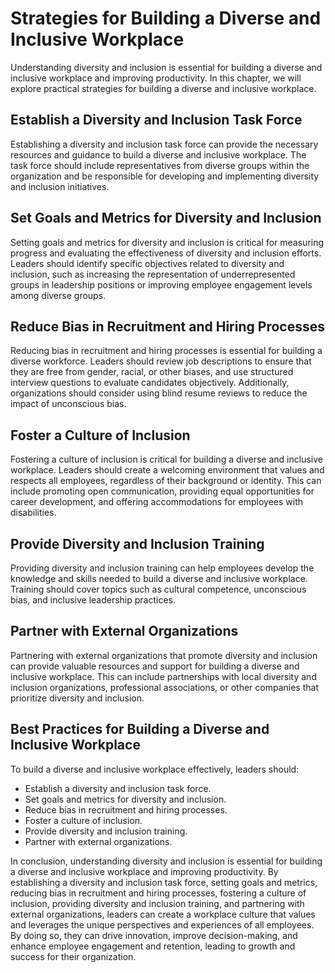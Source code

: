 Strategies for Building a Diverse and Inclusive Workplace
===========================================================================================================

Understanding diversity and inclusion is essential for building a diverse and inclusive workplace and improving productivity. In this chapter, we will explore practical strategies for building a diverse and inclusive workplace.

Establish a Diversity and Inclusion Task Force
----------------------------------------------

Establishing a diversity and inclusion task force can provide the necessary resources and guidance to build a diverse and inclusive workplace. The task force should include representatives from diverse groups within the organization and be responsible for developing and implementing diversity and inclusion initiatives.

Set Goals and Metrics for Diversity and Inclusion
-------------------------------------------------

Setting goals and metrics for diversity and inclusion is critical for measuring progress and evaluating the effectiveness of diversity and inclusion efforts. Leaders should identify specific objectives related to diversity and inclusion, such as increasing the representation of underrepresented groups in leadership positions or improving employee engagement levels among diverse groups.

Reduce Bias in Recruitment and Hiring Processes
-----------------------------------------------

Reducing bias in recruitment and hiring processes is essential for building a diverse workforce. Leaders should review job descriptions to ensure that they are free from gender, racial, or other biases, and use structured interview questions to evaluate candidates objectively. Additionally, organizations should consider using blind resume reviews to reduce the impact of unconscious bias.

Foster a Culture of Inclusion
-----------------------------

Fostering a culture of inclusion is critical for building a diverse and inclusive workplace. Leaders should create a welcoming environment that values and respects all employees, regardless of their background or identity. This can include promoting open communication, providing equal opportunities for career development, and offering accommodations for employees with disabilities.

Provide Diversity and Inclusion Training
----------------------------------------

Providing diversity and inclusion training can help employees develop the knowledge and skills needed to build a diverse and inclusive workplace. Training should cover topics such as cultural competence, unconscious bias, and inclusive leadership practices.

Partner with External Organizations
-----------------------------------

Partnering with external organizations that promote diversity and inclusion can provide valuable resources and support for building a diverse and inclusive workplace. This can include partnerships with local diversity and inclusion organizations, professional associations, or other companies that prioritize diversity and inclusion.

Best Practices for Building a Diverse and Inclusive Workplace
-------------------------------------------------------------

To build a diverse and inclusive workplace effectively, leaders should:

* Establish a diversity and inclusion task force.
* Set goals and metrics for diversity and inclusion.
* Reduce bias in recruitment and hiring processes.
* Foster a culture of inclusion.
* Provide diversity and inclusion training.
* Partner with external organizations.

In conclusion, understanding diversity and inclusion is essential for building a diverse and inclusive workplace and improving productivity. By establishing a diversity and inclusion task force, setting goals and metrics, reducing bias in recruitment and hiring processes, fostering a culture of inclusion, providing diversity and inclusion training, and partnering with external organizations, leaders can create a workplace culture that values and leverages the unique perspectives and experiences of all employees. By doing so, they can drive innovation, improve decision-making, and enhance employee engagement and retention, leading to growth and success for their organization.
